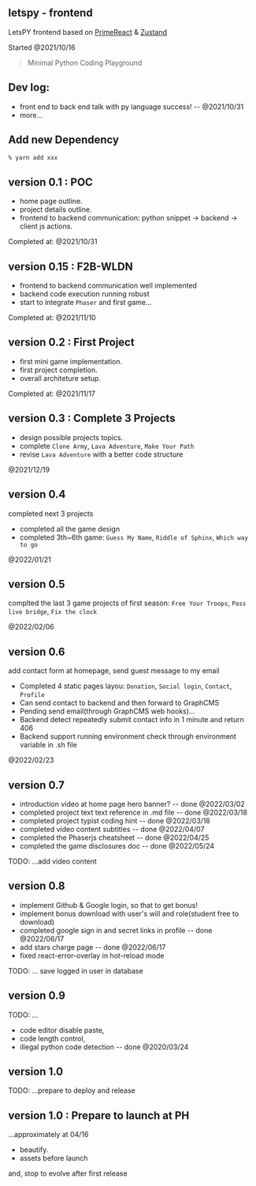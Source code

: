 letspy - frontend
--------------------

LetsPY frontend based on [PrimeReact](https://www.primefaces.org/primereact/) & [Zustand](https://github.com/pmndrs/zustand)

Started @2021/10/16

> Minimal Python Coding Playground

## Dev log:

- front end to back end talk with py language success!  --  @2021/10/31
- more...


## Add new Dependency

```
% yarn add xxx
```

## version 0.1 : POC

- home page outline.
- project details outline.
- frontend to backend communication: python snippet -> backend -> client js actions.

Completed at: @2021/10/31

## version 0.15 : F2B-WLDN

- frontend to backend communication well implemented
- backend code execution running robust
- start to integrate `Phaser` and first game...

Completed at: @2021/11/10

## version 0.2 : First Project

- first mini game implementation.
- first project completion.
- overall architeture setup.

Completed at: @2021/11/17

## version 0.3 : Complete 3 Projects

- design possible projects topics.
- complete `Clone Army`, `Lava Adventure`, `Make Your Path`
- revise `Lava Adventure` with a better code structure

@2021/12/19

## version 0.4 

completed next 3 projects

- completed all the game design
- completed 3th~6th game: `Guess My Name`, `Riddle of Sphinx`, `Which way to go`

@2022/01/21

## version 0.5

complted the last 3 game projects of first season:
`Free Your Troops`, `Pass live bridge`, `Fix the clock`

@2022/02/06

## version 0.6

add contact form at homepage, send guest message to my email

- Completed 4 static pages layou: `Donation`, `Social login`, `Contact`, `Profile`
- Can send contact to backend and then forward to GraphCMS 
- Pending send email(through GraphCMS web hooks)...
- Backend detect repeatedly submit contact info in 1 minute and return 406
- Backend support running environment check through environment variable in .sh file

@2022/02/23

## version 0.7

- introduction video at home page hero banner? -- done @2022/03/02
- completed project text text reference in .md file -- done @2022/03/18
- completed project typist coding hint -- done @2022/03/18
- completed video content subtitles    -- done @2022/04/07
- completed the Phaserjs cheatsheet    -- done @2022/04/25
- completed the game disclosures doc   -- done @2022/05/24

TODO: ...add video content

## version 0.8

- implement Github & Google login, so that to get bonus!
- implement bonus download with user's will and role(student free to download)
- completed google sign in and secret links in profile  -- done @2022/06/17
- add stars charge page  -- done @2022/06/17
- fixed react-error-overlay in hot-reload mode

TODO: ... save logged in user in database

## version 0.9

TODO: ...

- code editor disable paste, 
- code length control,
- illegal python code detection  -- done @2020/03/24

## version 1.0

TODO: ...prepare to deploy and release


## version 1.0 : Prepare to launch at PH

...approximately at 04/16

- beautify.
- assets before launch

and, stop to evolve after first release